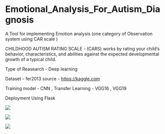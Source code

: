 # Emotional_Analysis_For_Autism_Diagnosis
A Tool for implementing Emotion analysis (one category of Observation system using CAR scale )

CHILDHOOD AUTISM RATING SCALE - (CARS) works by rating your child’s behavior, characteristics, and abilities against the expected developmental growth of a typical child.

Type of Reasearch - Deep learning

Dataset -  fer2013 source - https://kaggle.com

Training model - CNN , Transfer Learning - VGG16 , VGG19

Deployment Using Flask

<img src='output/test_1'> </img>

<img src='output/test_2'> </img>

<img src='output/test_3'> </img>
